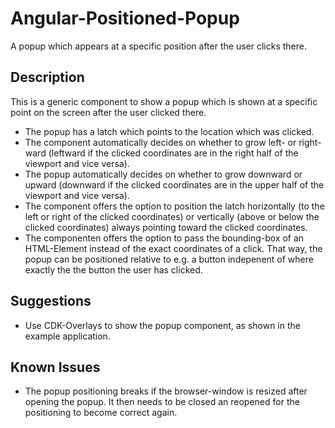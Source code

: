 # Angular-Positioned-Popup
A popup which appears at a specific position after the user clicks there.

## Description
This is a generic component to show a popup which is shown at a specific point on the screen after the user clicked there.
- The popup has a latch which points to the location which was clicked.
- The component automatically decides on whether to grow left- or right-ward (leftward if the clicked coordinates are in the right half of the viewport and vice versa).
- The popup automatically decides on whether to grow downward or upward (downward if the clicked coordinates are in the upper half of the viewport and vice versa).
- The component offers the option to position the latch horizontally (to the left or right of the clicked coordinates) or vertically (above or below the clicked coordinates) always pointing toward the clicked coordinates.
- The componenten offers the option to pass the bounding-box of an HTML-Element instead of the exact coordinates of a click. That way, the popup can be positioned relative to e.g. a button indepenent of where exactly the the button the user has clicked.

## Suggestions
- Use CDK-Overlays to show the popup component, as shown in the example application.

## Known Issues
- The popup positioning breaks if the browser-window is resized after opening the popup. It then needs to be closed an reopened for the positioning to become correct again.

